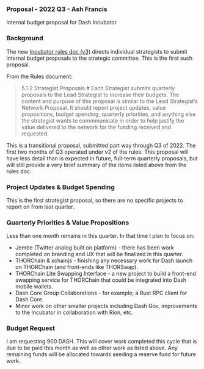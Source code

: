 ### Proposal - 2022 Q3 - Ash Francis

Internal budget proposal for Dash Incubator

### Background 

The new [Incubator rules doc (v3)](https://github.com/dashincubator/dash-incubator-rules/blob/042fde0eea2340a2a8c9fa3483ad8f764d94fe31/rules.md) directs individual strategists to submit internal budget proposals to the strategic committee.  This is the first such proposal.

From the Rules document:

> 5.1.2 Strategist Proposals #
> Each Strategist submits quarterly proposals to the Lead Strategist to increase their budgets. The content and purpose of this proposal is similar to the Lead Strategist’s Network Proposal. It should report project updates, value propositions, budget spending, quarterly priorities, and anything else the strategist wants to commmunicate in order to help justify the value delivered to the network for the funding received and requested.

This is a transitional proposal, submitted part way through Q3 of 2022.  The first two months of Q3 operated under v2 of the rules.  This proposal will have less detail than is expected in future, full-term quarterly proposals, but will still provide a very brief summary of the items listed above from the rules doc.

### Project Updates & Budget Spending

This is the first strategist proposal, so there are no specific projects to report on from last quarter.

### Quarterly Priorities & Value Propositions

Less than one month remains in this quarter.  In that time I plan to focus on:

* Jembe (Twitter analog built on platform) - there has been work completed on branding and UX that will be finalized in this quarter.
* THORChain & xchainjs - finishing any necessary work for Dash launch on THORChain (and front-ends like THORSwap).
* THORChain Lite Swapping Interface - a new project to build a front-end swapping service for THORChain that could be integrated into Dash mobile wallets. 
* Dash Core Group Collaborations - for example; a Rust RPC client for Dash Core.
* Minor work on other smaller projects including Dash Gov, improvements to the Incubator in collaboration with Rion, etc.  

### Budget Request

I am requesting 900 DASH. This will cover work completed this cycle that is due to be paid this month as well as other work as listed above. Any remaining funds will be allocated towards seeding a reserve fund for future work.
